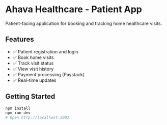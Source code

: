 # Ahava Healthcare - Patient App

Patient-facing application for booking and tracking home healthcare visits.

## Features

- ✅ Patient registration and login
- ✅ Book home visits
- ✅ Track visit status
- ✅ View visit history
- ✅ Payment processing (Paystack)
- ✅ Real-time updates

## Getting Started

```bash
npm install
npm run dev
# Open http://localhost:3002
```


